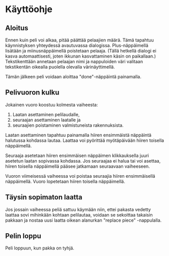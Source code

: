 Käyttöohje
==========

Aloitus
-------

Ennen kuin peli voi alkaa, pitää päättää pelaajien määrä. Tämä tapahtuu
käynnistyksen yhteydessä avautuvassa dialogissa. Plus-näppäimellä lisätään
ja miinusnäppäimellä poistetaan pelaaja. (Tällä hetkellä dialogi ei kasva
automaattisesti, joten ikkunan kasvattaminen käsin on paikallaan.)
Tekstikenttään annetaan pelaajan nimi ja nappuloiden väri valitaan
tekstikentän oikealla puolella olevalla värinäyttimellä.

Tämän jälkeen peli voidaan aloittaa "done"-näppäintä painamalla.


Pelivuoron kulku
----------------

Jokainen vuoro koostuu kolmesta vaiheesta:

  1. Laatan asettaminen pelilaudalle,
  2. seuraajan asettaminen laatalle ja
  3. seuraajien poistaminen valmistuneista rakennuksista.

Laatan asettaminen tapahtuu painamalla hiiren ensimmäistä näppäintä
halutussa kohdassa lautaa. Laattaa voi pyörittää myötäpäivään hiiren
toisella näppäimellä.

Seuraaja asetetaan hiiren ensimmäisen näppäimen klikkauksella juuri asetetun
laatan sopivassa kohdassa. Jos seuraajaa ei halua tai voi asettaa, hiiren
toisella näppäimellä pääsee jatkamaan seuraavaan vaiheeseen.

Vuoron viimeisessä vaiheessa voi poistaa seuraajia hiiren ensimmäisellä
näppäimellä. Vuoro lopetetaan hiiren toisella näppäimellä.


Täysin sopimaton laatta
-----------------------

Jos jossain vaiheessa peliä sattuu käymään niin, ettei pakasta vedetty
laattaa sovi mihinkään kohtaan pelilautaa, voidaan se sekoittaa takaisin
pakkaan ja nostaa uusi laatta oikean alanurkan "replace piece" -nappulalla.


Pelin loppu
-----------

Peli loppuun, kun pakka on tyhjä.
